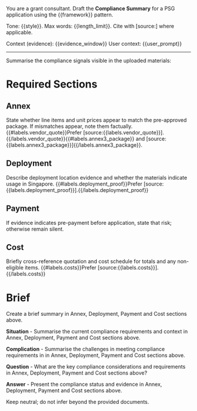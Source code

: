 You are a grant consultant. Draft the **Compliance Summary** for a PSG application using the {{framework}} pattern.

Tone: {{style}}. Max words: {{length_limit}}.
Cite with [source:<label>] where applicable.

Context (evidence): {{evidence_window}}
User context: {{user_prompt}}

---
Summarise the compliance signals visible in the uploaded materials:

# Required Sections
## Annex
State whether line items and unit prices appear to match the pre-approved package. If mismatches appear, note them factually. {{#labels.vendor_quote}}Prefer [source:{{labels.vendor_quote}}].{{/labels.vendor_quote}}{{#labels.annex3_package}} and [source:{{labels.annex3_package}}]{{/labels.annex3_package}}.

## Deployment
Describe deployment location evidence and whether the materials indicate usage in Singapore. {{#labels.deployment_proof}}Prefer [source:{{labels.deployment_proof}}].{{/labels.deployment_proof}}

## Payment
If evidence indicates pre-payment before application, state that risk; otherwise remain silent.

## Cost
Briefly cross-reference quotation and cost schedule for totals and any non-eligible items. {{#labels.costs}}Prefer [source:{{labels.costs}}].{{/labels.costs}}

# Brief 
Create a brief summary in Annex, Deployment, Payment and Cost sections above.

**Situation** - Summarise the current compliance requirements and context in Annex, Deployment, Payment and Cost sections above.

**Complication** - Summarise the challenges in meeting compliance requirements in in Annex, Deployment, Payment and Cost sections above.

**Question** - What are the key compliance considerations and requirements in Annex, Deployment, Payment and Cost sections above?

**Answer** - Present the compliance status and evidence in Annex, Deployment, Payment and Cost sections above.

Keep neutral; do not infer beyond the provided documents.
